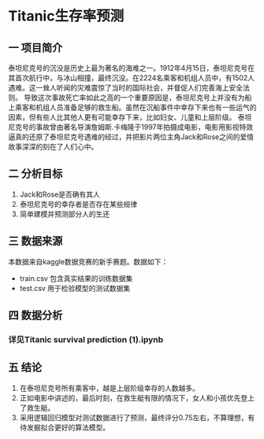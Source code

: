 # Titanic生存率预测

## 一 项目简介
泰坦尼克号的沉没是历史上最为著名的海难之一。1912年4月15日，泰坦尼克号在其首次航行中，与冰山相撞，最终沉没。在2224名乘客和机组人员中，有1502人遇难。这一耸人听闻的灾难震惊了当时的国际社会，并督促人们完善海上安全法则。
导致这次事故死亡率如此之高的一个重要原因是，泰坦尼克号上并没有为船上乘客和机组人员准备足够的救生船。虽然在沉船事件中幸存下来也有一些运气的因素，但有些人比其他人更有可能幸存下来，比如妇女、儿童和上层阶级。
泰坦尼克号的事故曾由著名导演詹姆斯.卡梅隆于1997年拍摄成电影，电影用影视特效逼真的还原了泰坦尼克号遇难的经过，并把影片两位主角Jack和Rose之间的爱情故事深深的刻在了人们心中。

## 二 分析目标
1. Jack和Rose是否确有其人
2. 泰坦尼克号的幸存者是否存在某些规律
3. 简单建模并预测部分人的生还

## 三 数据来源
本数据来自kaggle数据竞赛的新手赛题。数据如下：
- train.csv  包含真实结果的训练数据集
- test.csv   用于检验模型的测试数据集

## 四 数据分析

### 详见Titanic survival prediction (1).ipynb

## 五 结论
1. 在泰坦尼克号所有乘客中，越是上层阶级幸存的人数越多。
2. 正如电影中讲述的，最后时刻，在救生艇有限的情况下，女人和小孩优先登上了救生艇。
3. 采用逻辑回归模型对测试数据进行了预测，最终评分0.75左右，不算理想，有待发掘拟合更好的算法模型。
